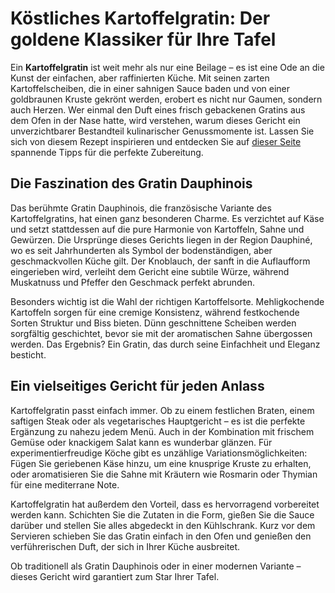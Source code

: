 # Köstliches Kartoffelgratin: Der goldene Klassiker für Ihre Tafel

Ein **Kartoffelgratin** ist weit mehr als nur eine Beilage – es ist eine Ode an die Kunst der einfachen, aber raffinierten Küche. Mit seinen zarten Kartoffelscheiben, die in einer sahnigen Sauce baden und von einer goldbraunen Kruste gekrönt werden, erobert es nicht nur Gaumen, sondern auch Herzen. Wer einmal den Duft eines frisch gebackenen Gratins aus dem Ofen in der Nase hatte, wird verstehen, warum dieses Gericht ein unverzichtbarer Bestandteil kulinarischer Genussmomente ist. Lassen Sie sich von diesem Rezept inspirieren und entdecken Sie auf [dieser Seite](https://www.wajos.de/blogs/hauptspeisen/kartoffelgratin) spannende Tipps für die perfekte Zubereitung.

## Die Faszination des Gratin Dauphinois

Das berühmte Gratin Dauphinois, die französische Variante des Kartoffelgratins, hat einen ganz besonderen Charme. Es verzichtet auf Käse und setzt stattdessen auf die pure Harmonie von Kartoffeln, Sahne und Gewürzen. Die Ursprünge dieses Gerichts liegen in der Region Dauphiné, wo es seit Jahrhunderten als Symbol der bodenständigen, aber geschmackvollen Küche gilt. Der Knoblauch, der sanft in die Auflaufform eingerieben wird, verleiht dem Gericht eine subtile Würze, während Muskatnuss und Pfeffer den Geschmack perfekt abrunden. 

Besonders wichtig ist die Wahl der richtigen Kartoffelsorte. Mehligkochende Kartoffeln sorgen für eine cremige Konsistenz, während festkochende Sorten Struktur und Biss bieten. Dünn geschnittene Scheiben werden sorgfältig geschichtet, bevor sie mit der aromatischen Sahne übergossen werden. Das Ergebnis? Ein Gratin, das durch seine Einfachheit und Eleganz besticht.

## Ein vielseitiges Gericht für jeden Anlass

Kartoffelgratin passt einfach immer. Ob zu einem festlichen Braten, einem saftigen Steak oder als vegetarisches Hauptgericht – es ist die perfekte Ergänzung zu nahezu jedem Menü. Auch in der Kombination mit frischem Gemüse oder knackigem Salat kann es wunderbar glänzen. Für experimentierfreudige Köche gibt es unzählige Variationsmöglichkeiten: Fügen Sie geriebenen Käse hinzu, um eine knusprige Kruste zu erhalten, oder aromatisieren Sie die Sahne mit Kräutern wie Rosmarin oder Thymian für eine mediterrane Note. 

Kartoffelgratin hat außerdem den Vorteil, dass es hervorragend vorbereitet werden kann. Schichten Sie die Zutaten in die Form, gießen Sie die Sauce darüber und stellen Sie alles abgedeckt in den Kühlschrank. Kurz vor dem Servieren schieben Sie das Gratin einfach in den Ofen und genießen den verführerischen Duft, der sich in Ihrer Küche ausbreitet. 

Ob traditionell als Gratin Dauphinois oder in einer modernen Variante – dieses Gericht wird garantiert zum Star Ihrer Tafel.
